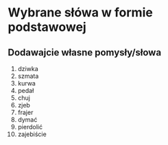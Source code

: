 # Wybrane słówa w formie podstawowej
## Dodawajcie własne pomysły/słowa

1. dziwka
2. szmata
3. kurwa
4. pedał
5. chuj
6. zjeb
7. frajer
8. dymać
9. pierdolić
10. zajebiście